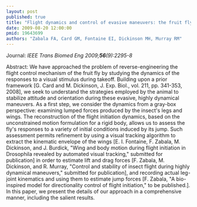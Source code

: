 ```yaml
---
layout: post
published: true
title: "Flight dynamics and control of evasive maneuvers: the fruit fly's takeoff."
date: 2009-08-20 12:00:00
pmid: 19643699
authors: "Zabala FA, Card GM, Fontaine EI, Dickinson MH, Murray RM"
---
```


Journal: *IEEE Trans Biomed Eng 2009;**56**(9):2295-8*

Abstract: We have approached the problem of reverse-engineering the flight control mechanism of the fruit fly by studying the dynamics of the responses to a visual stimulus during takeoff. Building upon a prior framework [G. Card and M. Dickinson, J. Exp. Biol., vol. 211, pp. 341-353, 2008], we seek to understand the strategies employed by the animal to stabilize attitude and orientation during these evasive, highly dynamical maneuvers. As a first step, we consider the dynamics from a gray-box perspective: examining lumped forces produced by the insect's legs and wings. The reconstruction of the flight initiation dynamics, based on the unconstrained motion formulation for a rigid body, allows us to assess the fly's responses to a variety of initial conditions induced by its jump. Such assessment permits refinement by using a visual tracking algorithm to extract the kinematic envelope of the wings [E. I. Fontaine, F. Zabala, M. Dickinson, and J. Burdick, "Wing and body motion during flight initiation in Drosophila revealed by automated visual tracking," submitted for publication] in order to estimate lift and drag forces [F. Zabala, M. Dickinson, and R. Murray, "Control and stability of insect flight during highly dynamical maneuvers," submitted for publication], and recording actual leg-joint kinematics and using them to estimate jump forces [F. Zabala, "A bio-inspired model for directionality control of flight initiation," to be published.]. In this paper, we present the details of our approach in a comprehensive manner, including the salient results.

